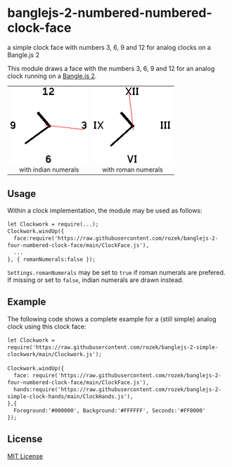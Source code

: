 # banglejs-2-numbered-numbered-clock-face #

a simple clock face with numbers 3, 6, 9 and 12 for analog clocks on a Bangle.js 2

This module draws a face with the numbers 3, 6, 9 and 12 for an analog clock running on a [Bangle.js 2](https://www.espruino.com/Bangle.js2).

<table>
 <tr valign="top">
   <td align="center"><img src="indianNumerals.png"><br>with indian numerals</td>
   <td align="center"><img src="romanNumerals.png"><br>with roman numerals</td>
 </tr>
</table>

## Usage ##

Within a clock implementation, the module may be used as follows:

```
let Clockwork = require(...);
Clockwork.windUp({
  face:require('https://raw.githubusercontent.com/rozek/banglejs-2-four-numbered-clock-face/main/ClockFace.js'),
  ...
}, { romanNumerals:false });
```

`Settings.romanNumerals` may be set to `true` if roman numerals are prefered. If missing or set to `false`, indian numerals are drawn instead.

## Example ##

The following code shows a complete example for a (still simple) analog clock using this clock face:

```
let Clockwork = require('https://raw.githubusercontent.com/rozek/banglejs-2-simple-clockwork/main/Clockwork.js');

Clockwork.windUp({
  face: require('https://raw.githubusercontent.com/rozek/banglejs-2-four-numbered-clock-face/main/ClockFace.js'),
  hands:require('https://raw.githubusercontent.com/rozek/banglejs-2-simple-clock-hands/main/ClockHands.js'),
},{
  Foreground:'#000000', Background:'#FFFFFF', Seconds:'#FF0000'
});
```

## License ##

[MIT License](LICENSE.md)
